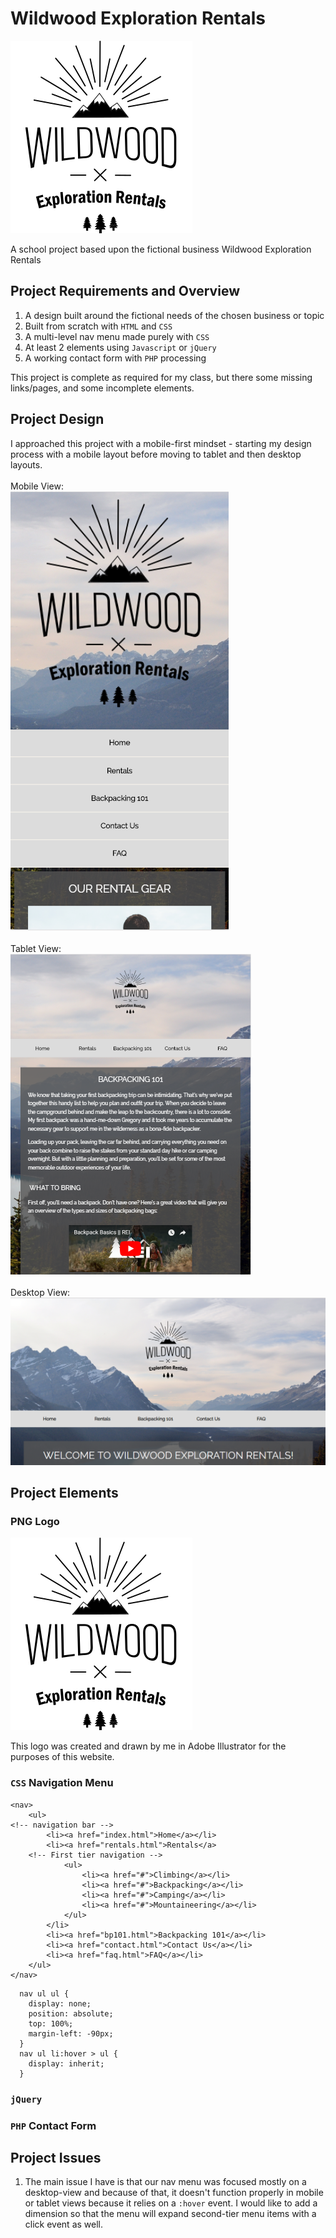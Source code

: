 
# Wildwood Exploration Rentals
![Logo](https://github.com/bgascon/wildwood_rentals/blob/master/assets/images/logo.png)

A school project based upon the fictional business Wildwood Exploration Rentals

## Project Requirements and Overview

1. A design built around the fictional needs of the chosen business or topic
2. Built from scratch with `HTML` and `CSS`
3. A multi-level nav menu made purely with `CSS`
4. At least 2 elements using `Javascript` or `jQuery`
5. A working contact form with `PHP` processing

This project is complete as required for my class, but there some missing links/pages, and some incomplete elements.

## Project Design

I approached this project with a mobile-first mindset - starting my design process with a mobile layout before moving to tablet and then desktop layouts.
\
\
Mobile View:\
![mobile-view](https://github.com/bgascon/wildwood_rentals/blob/master/assets/images/mobile.png)
\
\
Tablet View:\
![tablet-view](https://github.com/bgascon/wildwood_rentals/blob/master/assets/images/tablet.png)
\
\
Desktop View:\
![desktop-view](https://github.com/bgascon/wildwood_rentals/blob/master/assets/images/desktop.png)

## Project Elements

### PNG Logo
![Logo](https://github.com/bgascon/wildwood_rentals/blob/master/assets/images/logo.png)

This logo was created and drawn by me in Adobe Illustrator for the purposes of this website.

### `CSS` Navigation Menu

```
<nav>
	<ul>
<!-- navigation bar -->
		<li><a href="index.html">Home</a></li>
		<li><a href="rentals.html">Rentals</a>
	<!-- First tier navigation -->
			<ul>
				<li><a href="#">Climbing</a></li>
				<li><a href="#">Backpacking</a></li>
				<li><a href="#">Camping</a></li>
				<li><a href="#">Mountaineering</a></li>
			</ul>
		</li>
		<li><a href="bp101.html">Backpacking 101</a></li>
		<li><a href="contact.html">Contact Us</a></li>
		<li><a href="faq.html">FAQ</a></li>
	</ul>
</nav>
``` 
```
  nav ul ul {
    display: none;
    position: absolute;
    top: 100%;
    margin-left: -90px;
  }
  nav ul li:hover > ul {
    display: inherit;
  }
```
### `jQuery`
### `PHP` Contact Form

## Project Issues

1. The main issue I have is that our nav menu was focused mostly on a desktop-view and because of that, it doesn't function properly in mobile or tablet views because it relies on a `:hover` event. I would like to add a dimension so that the menu will expand second-tier menu items with a click event as well.
